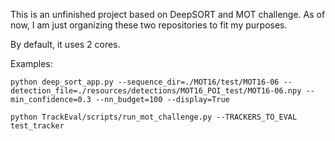 This is an unfinished project based on DeepSORT and MOT challenge. As of now, I am just organizing these two repositories to fit my purposes.

By default, it uses 2 cores.

Examples:
```
python deep_sort_app.py --sequence_dir=./MOT16/test/MOT16-06 --detection_file=./resources/detections/MOT16_POI_test/MOT16-06.npy --min_confidence=0.3 --nn_budget=100 --display=True

python TrackEval/scripts/run_mot_challenge.py --TRACKERS_TO_EVAL test_tracker
```